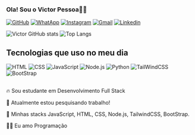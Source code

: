 ### Ola! Sou o Victor Pessoa🖐🏽

[![GitHub](https://img.shields.io/badge/GitHub-100000?style=for-the-badge&logo=github&logoColor=white)](https://github.com/VictorPFe)
[![WhatApp](https://img.shields.io/badge/WhatsApp-25D366?style=for-the-badge&logo=whatsapp&logoColor=white)](https://wa.me/+5571992989634)
[![Instagram](https://img.shields.io/badge/Instagram-E4405F?style=for-the-badge&logo=instagram&logoColor=white)](https://www.instagram.com/_jovemdev/)
[![Gmail](https://img.shields.io/badge/Gmail-D14836?style=for-the-badge&logo=gmail&logoColor=white)](mailto:victorpessoa462@gmail.com)
[![Linkedin](https://img.shields.io/badge/LinkedIn-0077B5?style=for-the-badge&logo=linkedin&logoColor=white)](https://www.linkedin.com/in/victor-pessoa-59535725a/)

![Victor GitHub stats](https://github-readme-stats.vercel.app/api?username=VictorPFe&show_icons=true&theme=dark)
![Top Langs](https://github-readme-stats.vercel.app/api/top-langs/?username=VictorPFe&layout=compact&show_icons=true&theme=dark)

## Tecnologias que uso no meu dia

![HTML](https://img.shields.io/badge/HTML5-E34F26?style=for-the-badge&logo=html5&logoColor=white)
![CSS](https://img.shields.io/badge/CSS3-1572B6?style=for-the-badge&logo=css3&logoColor=white)
![JavaScript](    https://img.shields.io/badge/JavaScript-F7DF1E?style=for-the-badge&logo=javascript&logoColor=black)
![Node.js](https://img.shields.io/badge/Node.js-43853D?style=for-the-badge&logo=node.js&logoColor=white)
![Python](https://img.shields.io/badge/Python-14354C?style=for-the-badge&logo=python&logoColor=white)
![TailWindCSS](https://img.shields.io/badge/Tailwind_CSS-38B2AC?style=for-the-badge&logo=tailwind-css&logoColor=white)
![BootStrap](https://img.shields.io/badge/Bootstrap-563D7C?style=for-the-badge&logo=bootstrap&logoColor=white)

##

🔥 Sou estudante em Desenvolvimento Full Stack

🔭 Atualmente estou pesquisando trabalho!

💬 Minhas stacks JavaScript, HTML, CSS, Node.js, TailwindCSS, BootStrap.

👨‍💻 Eu amo Programação

